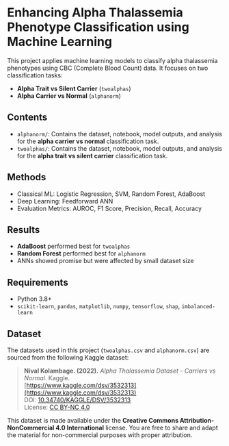 # Enhancing Alpha Thalassemia Phenotype Classification using Machine Learning

This project applies machine learning models to classify alpha thalassemia phenotypes using CBC (Complete Blood Count) data. It focuses on two classification tasks:
- **Alpha Trait vs Silent Carrier** (`twoalphas`)
- **Alpha Carrier vs Normal** (`alphanorm`)

## Contents
- `alphanorm/`: Contains the dataset, notebook, model outputs, and analysis for the **alpha carrier vs normal** classification task.
- `twoalphas/`: Contains the dataset, notebook, model outputs, and analysis for the **alpha trait vs silent carrier** classification task.

## Methods
- Classical ML: Logistic Regression, SVM, Random Forest, AdaBoost
- Deep Learning: Feedforward ANN
- Evaluation Metrics: AUROC, F1 Score, Precision, Recall, Accuracy

## Results
- **AdaBoost** performed best for `twoalphas`
- **Random Forest** performed best for `alphanorm`
- ANNs showed promise but were affected by small dataset size

## Requirements
- Python 3.8+
- `scikit-learn`, `pandas`, `matplotlib`, `numpy`, `tensorflow`, `shap`, `imbalanced-learn`

## Dataset
The datasets used in this project (`twoalphas.csv` and `alphanorm.csv`) are sourced from the following Kaggle dataset:

> **Nival Kolambage. (2022).** *Alpha Thalassemia Dataset - Carriers vs Normal*. Kaggle.  
> [https://www.kaggle.com/dsv/3532313](https://www.kaggle.com/dsv/3532313)  
> DOI: [10.34740/KAGGLE/DSV/3532313](https://doi.org/10.34740/KAGGLE/DSV/3532313)  
> License: [CC BY-NC 4.0](https://creativecommons.org/licenses/by-nc/4.0/)

This dataset is made available under the **Creative Commons Attribution-NonCommercial 4.0 International** license. You are free to share and adapt the material for non-commercial purposes with proper attribution.
